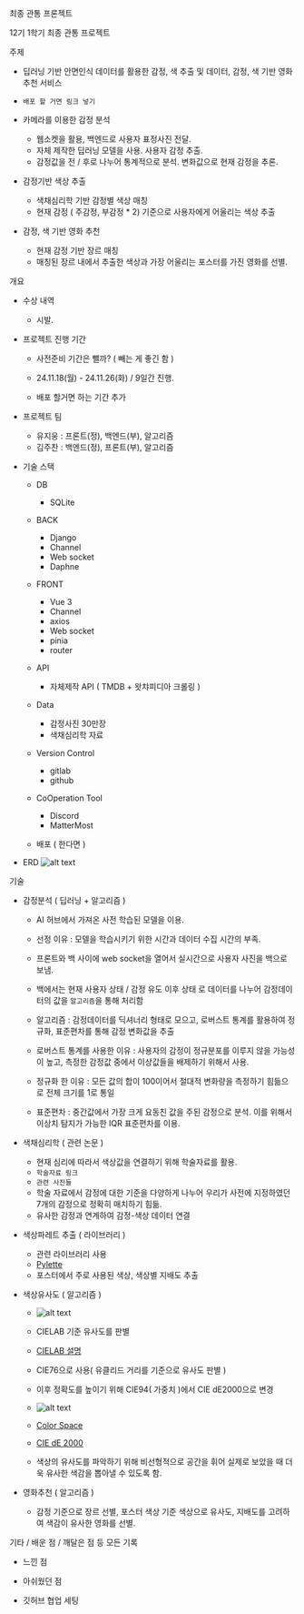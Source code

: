 최종 관통 프론젝트

12기 1학기 최종 관통 프로젝트

주제
- 딥러닝 기반 안면인식 데이터를 활용한 감정, 색 추출 및 데이터, 감정, 색 기반 영화 추천 서비스

- `배포 할 거면 링크 넣기`
- 카메라를 이용한 감정 분석
    - 웹소켓을 활용, 백엔드로 사용자 표정사진 전달.
    - 자체 제작한 딥러닝 모델을 사용. 사용자 감정 추출.
    - 감정값을 전 / 후로 나누어 통계적으로 분석. 변화값으로 현재 감정을 추론.

- 감정기반 색상 추출
    - 색채심리학 기반 감정별 색상 매칭
    - 현재 감정 ( 주감정, 부감정 * 2) 기준으로 사용자에게 어울리는 색상 추출

- 감정, 색 기반 영화 추천
    - 현재 감정 기반 장르 매칭
    - 매칭된 장르 내에서 추출한 색상과 가장 어울리는 포스터를 가진 영화를 선별.

개요
- 수상 내역
    - 시발.

- 프로젝트 진행 기간
    - 사전준비 기간은 뺄까? ( 빼는 게 좋긴 함 )
    - 24.11.18(월) - 24.11.26(화) / 9일간 진행.

    - 배포 할거면 하는 기간 추가

- 프로젝트 팀
    - 유지웅 : 프론트(정), 백엔드(부), 알고리즘
    - 김주찬 : 백엔드(정), 프론트(부), 알고리즘

- 기술 스택
    - DB
        - SQLite

    - BACK
        - Django
        - Channel
        - Web socket
        - Daphne

    - FRONT
        - Vue 3
        - Channel
        - axios
        - Web socket
        - pinia
        - router

    - API
        - 자체제작 API ( TMDB + 왓챠피디아 크롤링 )

    - Data
        - 감정사진 30만장
        - 색채심리학 자료

    - Version Control
        - gitlab
        - github

    - CoOperation Tool
        - Discord
        - MatterMost

    - 배포 ( 한다면 )

- ERD
![alt text](movie_erd_crow.png)

기술
- 감정분석 ( 딥러닝 + 알고리즘 )
    - AI 허브에서 가져온 사전 학습된 모델을 이용.
    - 선정 이유 : 모델을 학습시키기 위한 시간과 데이터 수집 시간의 부족.

    - 프론트와 백 사이에 web socket을 열어서 실시간으로 사용자 사진을 백으로 보냄.
    - 백에서는 현재 사용자 상태 / 감정 유도 이후 상태 로 데이터를 나누어 감정데이터의 값을 `알고리즘`을 통해 처리함
    - 알고리즘 : 감정데이터를 딕셔너리 형태로 모으고, 로버스트 통계를 활용하여 정규화, 표준편차를 통해 감정 변화값을 추출
    - 로버스트 통계를 사용한 이유 : 사용자의 감정이 정규분포를 이루지 않을 가능성이 높고, 측정한 감정값 중에서 이상값들을 배제하기 위해서 사용.
    - 정규화 한 이유 : 모든 값의 합이 100이어서 절대적 변화량을 측정하기 힘듦으로 전체 크기를 1로 통일
    - 표준편차 : 중간값에서 가장 크게 요동친 값을 주된 감정으로 분석. 이를 위해서 이상치 탐지가 가능한 IQR 표준편차를 이용.

- 색채심리학 ( 관련 논문 )
    - 현재 심리에 따라서 색상값을 연결하기 위해 학술자료를 활용.
    - `학술자료 링크`
    - `관련 사진들`
    - 학술 자료에서 감정에 대한 기준을 다양하게 나누어 우리가 사전에 지정하였던 7개의 감정으로 정확히 매치하기 힘듦.
    - 유사한 감정과 연계하여 감정-색상 데이터 연결

- 색상파레트 추출 ( 라이브러리 )
    - 관련 라이브러리 사용
    - [Pylette](https://github.com/qTipTip/Pylette)
    - 포스터에서 주로 사용된 색상, 색상별 지배도 추출

- 색상유사도 ( 알고리즘 )
    - ![alt text](image-3.png)
    - CIELAB 기준 유사도를 판별
    - [CIELAB 설명](https://ko.wikipedia.org/wiki/CIELAB_%EC%83%89_%EA%B3%B5%EA%B0%84#:~:text=Lab%20%EC%83%89%20%EA%B3%B5%EA%B0%84%EC%9D%80%20%EC%9D%B8%EA%B0%84,%ED%95%98%EB%8A%94%20%EC%98%81%EC%97%AD%EB%A7%8C%EC%9D%84%20%EB%B3%B4%EC%97%AC%EC%A3%BC%EB%8A%94%20%EA%B7%B8%EB%A6%BC)
    - CIE76으로 사용( 유클리드 거리를 기준으로 유사도 판별 )
    - 이후 정확도를 높이기 위해 CIE94( 가중치 )에서 CIE dE2000으로 변경

    - ![alt text](image-2.png)
    - [Color Space](https://en.wikipedia.org/wiki/Color_space)
    - [CIE dE 2000](https://techkonusa.com/demystifying-the-cie-%CE%B4e-2000-formula/)
    - 색상의 유사도를 파악하기 위해 비선형적으로 공간을 휘어 실제로 보았을 때 더욱 유사한 색감을 뽑아낼 수 있도록 함.

- 영화추천 ( 알고리즘 )
    - 감정 기준으로 장르 선별, 포스터 색상 기준 색상으로 유사도, 지배도를 고려하여 색감이 유사한 영화를 선별.


기타 / 배운 점 / 깨달은 점 등 모든 기록
- 느낀 점

- 아쉬웠던 점

- 깃허브 협업 세팅

~~~
